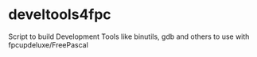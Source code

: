 # develtools4fpc
Script to build Development Tools like binutils, gdb and others to use with fpcupdeluxe/FreePascal
